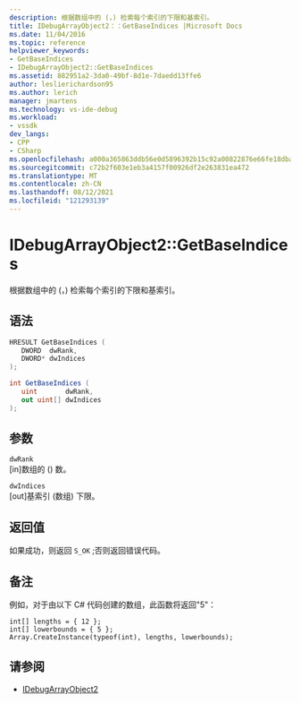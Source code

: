 ```yaml
---
description: 根据数组中的 (，) 检索每个索引的下限和基索引。
title: IDebugArrayObject2：：GetBaseIndices |Microsoft Docs
ms.date: 11/04/2016
ms.topic: reference
helpviewer_keywords:
- GetBaseIndices
- IDebugArrayObject2::GetBaseIndices
ms.assetid: 882951a2-3da0-49bf-8d1e-7daedd13ffe6
author: leslierichardson95
ms.author: lerich
manager: jmartens
ms.technology: vs-ide-debug
ms.workload:
- vssdk
dev_langs:
- CPP
- CSharp
ms.openlocfilehash: a000a365863ddb56e0d5896392b15c92a00822876e66fe18dba09551e22e0e7a
ms.sourcegitcommit: c72b2f603e1eb3a4157f00926df2e263831ea472
ms.translationtype: MT
ms.contentlocale: zh-CN
ms.lasthandoff: 08/12/2021
ms.locfileid: "121293139"
---
```

# <a name="idebugarrayobject2getbaseindices"></a>IDebugArrayObject2::GetBaseIndices
根据数组中的 (，) 检索每个索引的下限和基索引。

## <a name="syntax"></a>语法

```cpp
HRESULT GetBaseIndices (
   DWORD  dwRank,
   DWORD* dwIndices
);
```

```csharp
int GetBaseIndices (
   uint       dwRank,
   out uint[] dwIndices
);
```

## <a name="parameters"></a>参数
`dwRank`\
[in]数组的 () 数。

`dwIndices`\
[out]基索引 (数组) 下限。

## <a name="return-value"></a>返回值
 如果成功，则返回 `S_OK` ;否则返回错误代码。

## <a name="remarks"></a>备注
 例如，对于由以下 C# 代码创建的数组，此函数将返回"5"：

```
int[] lengths = { 12 };
int[] lowerbounds = { 5 };
Array.CreateInstance(typeof(int), lengths, lowerbounds);
```

## <a name="see-also"></a>请参阅
- [IDebugArrayObject2](../../../extensibility/debugger/reference/idebugarrayobject2.md)
